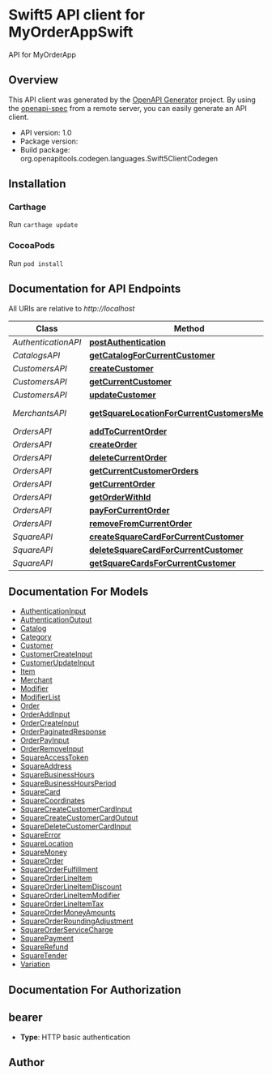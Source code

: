 # Swift5 API client for MyOrderAppSwift

API for MyOrderApp

## Overview
This API client was generated by the [OpenAPI Generator](https://openapi-generator.tech) project.  By using the [openapi-spec](https://github.com/OAI/OpenAPI-Specification) from a remote server, you can easily generate an API client.

- API version: 1.0
- Package version: 
- Build package: org.openapitools.codegen.languages.Swift5ClientCodegen

## Installation

### Carthage

Run `carthage update`

### CocoaPods

Run `pod install`

## Documentation for API Endpoints

All URIs are relative to *http://localhost*

Class | Method | HTTP request | Description
------------ | ------------- | ------------- | -------------
*AuthenticationAPI* | [**postAuthentication**](docs/AuthenticationAPI.md#postauthentication) | **POST** /v1/authentication | 
*CatalogsAPI* | [**getCatalogForCurrentCustomer**](docs/CatalogsAPI.md#getcatalogforcurrentcustomer) | **GET** /v1/catalogs/current | 
*CustomersAPI* | [**createCustomer**](docs/CustomersAPI.md#createcustomer) | **POST** /v1/customers | 
*CustomersAPI* | [**getCurrentCustomer**](docs/CustomersAPI.md#getcurrentcustomer) | **GET** /v1/customers/current | 
*CustomersAPI* | [**updateCustomer**](docs/CustomersAPI.md#updatecustomer) | **PUT** /v1/customers/current | 
*MerchantsAPI* | [**getSquareLocationForCurrentCustomersMerchant**](docs/MerchantsAPI.md#getsquarelocationforcurrentcustomersmerchant) | **GET** /v1/merchants/current/square/locations | 
*OrdersAPI* | [**addToCurrentOrder**](docs/OrdersAPI.md#addtocurrentorder) | **POST** /v1/orders/current/add | 
*OrdersAPI* | [**createOrder**](docs/OrdersAPI.md#createorder) | **POST** /v1/orders/current | 
*OrdersAPI* | [**deleteCurrentOrder**](docs/OrdersAPI.md#deletecurrentorder) | **DELETE** /v1/orders/current | 
*OrdersAPI* | [**getCurrentCustomerOrders**](docs/OrdersAPI.md#getcurrentcustomerorders) | **GET** /v1/orders | 
*OrdersAPI* | [**getCurrentOrder**](docs/OrdersAPI.md#getcurrentorder) | **GET** /v1/orders/current | 
*OrdersAPI* | [**getOrderWithId**](docs/OrdersAPI.md#getorderwithid) | **GET** /v1/orders/{id} | 
*OrdersAPI* | [**payForCurrentOrder**](docs/OrdersAPI.md#payforcurrentorder) | **PUT** /v1/orders/current/pay | 
*OrdersAPI* | [**removeFromCurrentOrder**](docs/OrdersAPI.md#removefromcurrentorder) | **POST** /v1/orders/current/remove | 
*SquareAPI* | [**createSquareCardForCurrentCustomer**](docs/SquareAPI.md#createsquarecardforcurrentcustomer) | **POST** /v1/square/cards | 
*SquareAPI* | [**deleteSquareCardForCurrentCustomer**](docs/SquareAPI.md#deletesquarecardforcurrentcustomer) | **DELETE** /v1/square/cards | 
*SquareAPI* | [**getSquareCardsForCurrentCustomer**](docs/SquareAPI.md#getsquarecardsforcurrentcustomer) | **GET** /v1/square/cards | 


## Documentation For Models

 - [AuthenticationInput](docs/AuthenticationInput.md)
 - [AuthenticationOutput](docs/AuthenticationOutput.md)
 - [Catalog](docs/Catalog.md)
 - [Category](docs/Category.md)
 - [Customer](docs/Customer.md)
 - [CustomerCreateInput](docs/CustomerCreateInput.md)
 - [CustomerUpdateInput](docs/CustomerUpdateInput.md)
 - [Item](docs/Item.md)
 - [Merchant](docs/Merchant.md)
 - [Modifier](docs/Modifier.md)
 - [ModifierList](docs/ModifierList.md)
 - [Order](docs/Order.md)
 - [OrderAddInput](docs/OrderAddInput.md)
 - [OrderCreateInput](docs/OrderCreateInput.md)
 - [OrderPaginatedResponse](docs/OrderPaginatedResponse.md)
 - [OrderPayInput](docs/OrderPayInput.md)
 - [OrderRemoveInput](docs/OrderRemoveInput.md)
 - [SquareAccessToken](docs/SquareAccessToken.md)
 - [SquareAddress](docs/SquareAddress.md)
 - [SquareBusinessHours](docs/SquareBusinessHours.md)
 - [SquareBusinessHoursPeriod](docs/SquareBusinessHoursPeriod.md)
 - [SquareCard](docs/SquareCard.md)
 - [SquareCoordinates](docs/SquareCoordinates.md)
 - [SquareCreateCustomerCardInput](docs/SquareCreateCustomerCardInput.md)
 - [SquareCreateCustomerCardOutput](docs/SquareCreateCustomerCardOutput.md)
 - [SquareDeleteCustomerCardInput](docs/SquareDeleteCustomerCardInput.md)
 - [SquareError](docs/SquareError.md)
 - [SquareLocation](docs/SquareLocation.md)
 - [SquareMoney](docs/SquareMoney.md)
 - [SquareOrder](docs/SquareOrder.md)
 - [SquareOrderFulfillment](docs/SquareOrderFulfillment.md)
 - [SquareOrderLineItem](docs/SquareOrderLineItem.md)
 - [SquareOrderLineItemDiscount](docs/SquareOrderLineItemDiscount.md)
 - [SquareOrderLineItemModifier](docs/SquareOrderLineItemModifier.md)
 - [SquareOrderLineItemTax](docs/SquareOrderLineItemTax.md)
 - [SquareOrderMoneyAmounts](docs/SquareOrderMoneyAmounts.md)
 - [SquareOrderRoundingAdjustment](docs/SquareOrderRoundingAdjustment.md)
 - [SquareOrderServiceCharge](docs/SquareOrderServiceCharge.md)
 - [SquarePayment](docs/SquarePayment.md)
 - [SquareRefund](docs/SquareRefund.md)
 - [SquareTender](docs/SquareTender.md)
 - [Variation](docs/Variation.md)


## Documentation For Authorization


## bearer

- **Type**: HTTP basic authentication


## Author



